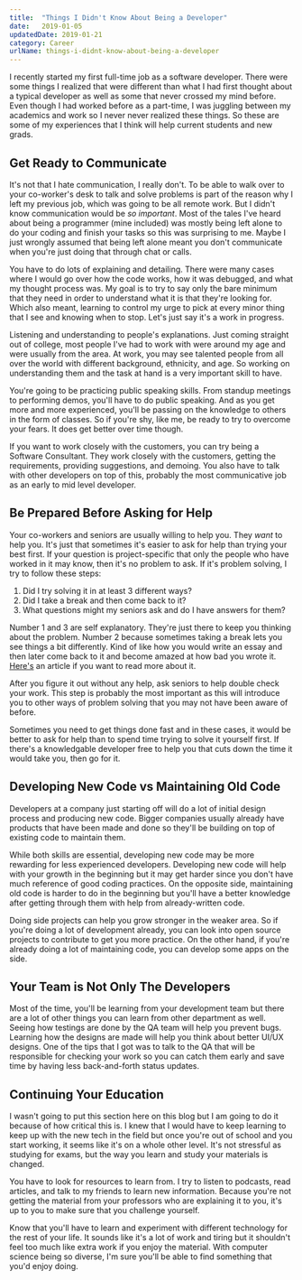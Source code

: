 ```yaml
---
title:  "Things I Didn't Know About Being a Developer"
date:   2019-01-05
updatedDate: 2019-01-21
category: Career
urlName: things-i-didnt-know-about-being-a-developer
---
```


I recently started my first full-time job as a software developer. There were
some things I realized that were different than what I had first thought about
a typical developer as well as some that never crossed my mind before. Even
though I had worked before as a part-time, I was juggling between my academics
and work so I never never realized these things. So these are some of my experiences
that I think will help current students and new grads.

## Get Ready to Communicate

It's not that I hate communication, I really don't. To be able to walk over to
your co-worker's desk to talk and solve problems is part of the reason why I
left my previous job, which was going to be all remote work. But I didn't know
communication would be _so important_. Most of the tales I've heard about being
a programmer (mine included) was mostly being left alone to do your coding and
finish your tasks so this was surprising to me. Maybe I just wrongly assumed
that being left alone meant you don't communicate when you're just doing that
through chat or calls.

You have to do lots of explaining and detailing. There were many cases where I
would go over how the code works, how it was debugged, and what my thought
process was. My goal is to try to say only the bare minimum that they need in
order to understand what it is that they're looking for. Which also meant,
learning to control my urge to pick at every minor thing that I see and knowing
when to stop. Let's just say it's a work in progress.

Listening and understanding to people's explanations. Just coming straight
out of college, most people I've had to work with were around my age and were
usually from the area. At work, you may see talented people from all over the
world with different background, ethnicity, and age. So working on understanding
them and the task at hand is a very important skill to have.

You're going to be practicing public speaking skills. From standup meetings to
performing demos, you'll have to do public speaking. And as you get more and more
experienced, you'll be passing on the knowledge to others in the form of classes.
So if you're shy, like me, be ready to try to overcome your fears. It does get
better over time though.

If you want to work closely with the customers, you can try being a Software Consultant.
They work closely with the customers, getting the requirements, providing
suggestions, and demoing. You also have to talk with other developers on top of this,
probably the most communicative job as an early to mid level developer.

## Be Prepared Before Asking for Help

Your co-workers and seniors are usually willing to help you. They _want_ to help
you. It's just that sometimes it's easier to ask for help than trying your
best first. If your question is project-specific that only the people who have
worked in it may know, then it's no problem to ask. If it's problem solving, I try
to follow these steps:

1. Did I try solving it in at least 3 different ways?
2. Did I take a break and then come back to it?
3. What questions might my seniors ask and do I have answers for them?

Number 1 and 3 are self explanatory. They're just there to keep you thinking about
the problem. Number 2 because sometimes taking a break lets you see things a bit
differently. Kind of like how you would write an essay and then later come back
to it and become amazed at how bad you wrote it. [Here's](https://www.brainscape.com/blog/2016/08/better-learning-focused-vs-diffuse-thinking/)
an article if you want to read more about it.

After you figure it out without any help, ask seniors to help double check your work.
This step is probably the most important as this will introduce you to other ways
of problem solving that you may not have been aware of before.

Sometimes you need to get things done fast and in these cases, it would be better
to ask for help than to spend time trying to solve it yourself first. If there's
a knowledgable developer free to help you that cuts down the time it would take
you, then go for it.

## Developing New Code vs Maintaining Old Code

Developers at a company just starting off will do a lot of initial design process
and producing new code. Bigger companies usually already have products that have
been made and done so they'll be building on top of existing code to maintain them.

While both skills are essential, developing new code may be more rewarding for less
experienced developers. Developing new code will help with your growth in the
beginning but it may get harder since you don't have much reference of good coding
practices. On the opposite side, maintaining old code is harder to do in the
beginning but you'll have a better knowledge after getting through them with help
from already-written code.

Doing side projects can help you grow stronger in the weaker area. So if you're
doing a lot of development already, you can look into open source projects to contribute
to get you more practice. On the other hand, if you're already doing a lot of maintaining
code, you can develop some apps on the side.

## Your Team is Not Only The Developers

Most of the time, you'll be learning from your development team but there are a lot
of other things you can learn from other department as well. Seeing how testings
are done by the QA team will help you prevent bugs. Learning how the designs are
made will help you think about better UI/UX designs. One of the tips that I got
was to talk to the QA that will be responsible for checking
your work so you can catch them early and save time by having less back-and-forth
status updates.

## Continuing Your Education

I wasn't going to put this section here on this blog but I am going to do it because
of how critical this is. I knew that I would have to keep learning to keep up with
the new tech in the field but once you're out of school and you start working, it
seems like it's on a whole other level. It's not stressful as studying for exams,
but the way you learn and study your materials is changed.

You have to look for resources to learn from. I try to listen to podcasts, read articles,
and talk to my friends to learn new information. Because you're not getting the material
from your professors who are explaining it to you, it's up to you to make sure
that you challenge yourself.

Know that you'll have to learn and experiment with different technology for the
rest of your life. It sounds like it's a lot of work and tiring but it shouldn't
feel too much like extra work if you enjoy the material. With computer science
being so diverse, I'm sure you'll be able to find something that you'd enjoy doing.